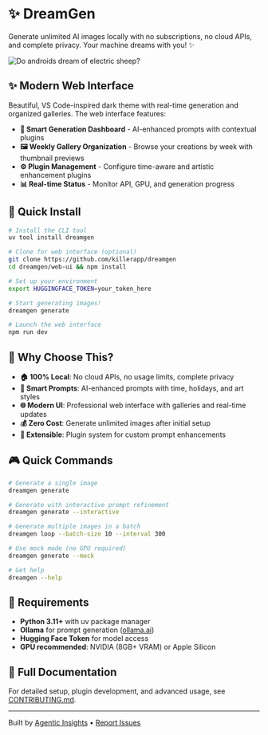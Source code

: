 # ✨ DreamGen

Generate unlimited AI images locally with no subscriptions, no cloud APIs, and complete privacy. Your machine dreams with you! ✨

![Do androids dream of electric sheep?](https://host-image.agentic.workers.dev/)

## ✨ Modern Web Interface

Beautiful, VS Code-inspired dark theme with real-time generation and organized galleries. The web interface features:

- **🎨 Smart Generation Dashboard** - AI-enhanced prompts with contextual plugins
- **🖼️ Weekly Gallery Organization** - Browse your creations by week with thumbnail previews  
- **⚙️ Plugin Management** - Configure time-aware and artistic enhancement plugins
- **📊 Real-time Status** - Monitor API, GPU, and generation progress

## 🚀 Quick Install

```bash
# Install the CLI tool
uv tool install dreamgen

# Clone for web interface (optional)
git clone https://github.com/killerapp/dreamgen
cd dreamgen/web-ui && npm install

# Set up your environment
export HUGGINGFACE_TOKEN=your_token_here

# Start generating images!
dreamgen generate

# Launch the web interface
npm run dev
```

## 🔑 Why Choose This?

- **🏠 100% Local**: No cloud APIs, no usage limits, complete privacy
- **🧠 Smart Prompts**: AI-enhanced prompts with time, holidays, and art styles  
- **🌐 Modern UI**: Professional web interface with galleries and real-time updates
- **💰 Zero Cost**: Generate unlimited images after initial setup
- **🔌 Extensible**: Plugin system for custom prompt enhancements

## 🎮 Quick Commands

```bash
# Generate a single image
dreamgen generate

# Generate with interactive prompt refinement  
dreamgen generate --interactive

# Generate multiple images in a batch
dreamgen loop --batch-size 10 --interval 300

# Use mock mode (no GPU required)
dreamgen generate --mock

# Get help
dreamgen --help
```

## 🔧 Requirements

- **Python 3.11+** with uv package manager
- **Ollama** for prompt generation ([ollama.ai](https://ollama.ai))
- **Hugging Face Token** for model access
- **GPU recommended**: NVIDIA (8GB+ VRAM) or Apple Silicon

## 📖 Full Documentation

For detailed setup, plugin development, and advanced usage, see [CONTRIBUTING.md](CONTRIBUTING.md).

---

Built by [Agentic Insights](https://agenticinsights.com) • [Report Issues](https://github.com/killerapp/dreamgen/issues)
